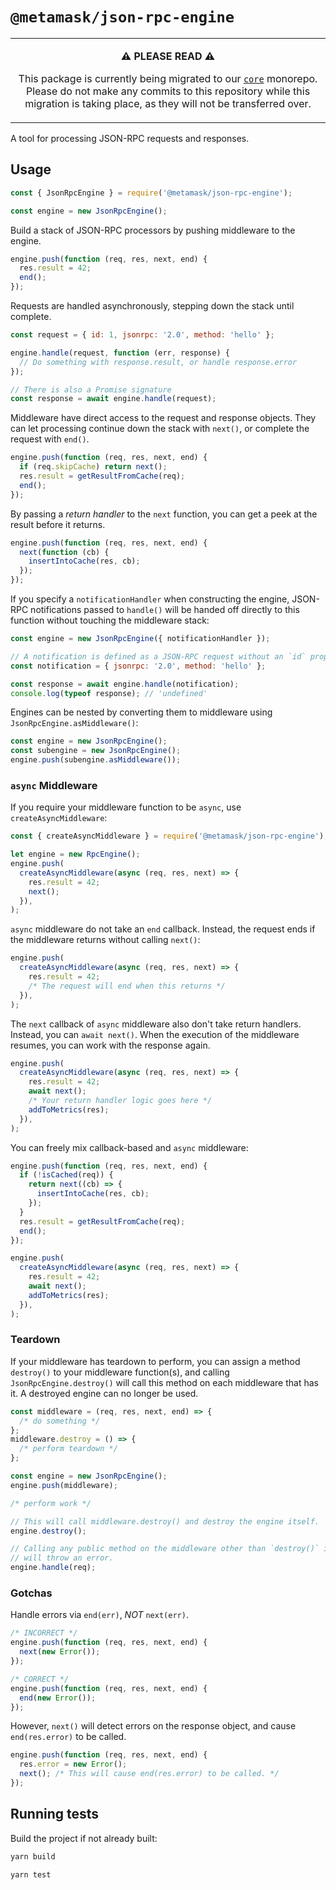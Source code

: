 # `@metamask/json-rpc-engine`

<table><tr><td><p align="center"><b>⚠️ PLEASE READ ⚠️</b></p><p align="center">This package is currently being migrated to our <a href="https://github.com/MetaMask/core"><code>core</code></a> monorepo. Please do not make any commits to this repository while this migration is taking place, as they will not be transferred over.</p></td></tr></table>

A tool for processing JSON-RPC requests and responses.

## Usage

```js
const { JsonRpcEngine } = require('@metamask/json-rpc-engine');

const engine = new JsonRpcEngine();
```

Build a stack of JSON-RPC processors by pushing middleware to the engine.

```js
engine.push(function (req, res, next, end) {
  res.result = 42;
  end();
});
```

Requests are handled asynchronously, stepping down the stack until complete.

```js
const request = { id: 1, jsonrpc: '2.0', method: 'hello' };

engine.handle(request, function (err, response) {
  // Do something with response.result, or handle response.error
});

// There is also a Promise signature
const response = await engine.handle(request);
```

Middleware have direct access to the request and response objects.
They can let processing continue down the stack with `next()`, or complete the request with `end()`.

```js
engine.push(function (req, res, next, end) {
  if (req.skipCache) return next();
  res.result = getResultFromCache(req);
  end();
});
```

By passing a _return handler_ to the `next` function, you can get a peek at the result before it returns.

```js
engine.push(function (req, res, next, end) {
  next(function (cb) {
    insertIntoCache(res, cb);
  });
});
```

If you specify a `notificationHandler` when constructing the engine, JSON-RPC notifications passed to `handle()` will be handed off directly to this function without touching the middleware stack:

```js
const engine = new JsonRpcEngine({ notificationHandler });

// A notification is defined as a JSON-RPC request without an `id` property.
const notification = { jsonrpc: '2.0', method: 'hello' };

const response = await engine.handle(notification);
console.log(typeof response); // 'undefined'
```

Engines can be nested by converting them to middleware using `JsonRpcEngine.asMiddleware()`:

```js
const engine = new JsonRpcEngine();
const subengine = new JsonRpcEngine();
engine.push(subengine.asMiddleware());
```

### `async` Middleware

If you require your middleware function to be `async`, use `createAsyncMiddleware`:

```js
const { createAsyncMiddleware } = require('@metamask/json-rpc-engine');

let engine = new RpcEngine();
engine.push(
  createAsyncMiddleware(async (req, res, next) => {
    res.result = 42;
    next();
  }),
);
```

`async` middleware do not take an `end` callback.
Instead, the request ends if the middleware returns without calling `next()`:

```js
engine.push(
  createAsyncMiddleware(async (req, res, next) => {
    res.result = 42;
    /* The request will end when this returns */
  }),
);
```

The `next` callback of `async` middleware also don't take return handlers.
Instead, you can `await next()`.
When the execution of the middleware resumes, you can work with the response again.

```js
engine.push(
  createAsyncMiddleware(async (req, res, next) => {
    res.result = 42;
    await next();
    /* Your return handler logic goes here */
    addToMetrics(res);
  }),
);
```

You can freely mix callback-based and `async` middleware:

```js
engine.push(function (req, res, next, end) {
  if (!isCached(req)) {
    return next((cb) => {
      insertIntoCache(res, cb);
    });
  }
  res.result = getResultFromCache(req);
  end();
});

engine.push(
  createAsyncMiddleware(async (req, res, next) => {
    res.result = 42;
    await next();
    addToMetrics(res);
  }),
);
```

### Teardown

If your middleware has teardown to perform, you can assign a method `destroy()` to your middleware function(s),
and calling `JsonRpcEngine.destroy()` will call this method on each middleware that has it.
A destroyed engine can no longer be used.

```js
const middleware = (req, res, next, end) => {
  /* do something */
};
middleware.destroy = () => {
  /* perform teardown */
};

const engine = new JsonRpcEngine();
engine.push(middleware);

/* perform work */

// This will call middleware.destroy() and destroy the engine itself.
engine.destroy();

// Calling any public method on the middleware other than `destroy()` itself
// will throw an error.
engine.handle(req);
```

### Gotchas

Handle errors via `end(err)`, _NOT_ `next(err)`.

```js
/* INCORRECT */
engine.push(function (req, res, next, end) {
  next(new Error());
});

/* CORRECT */
engine.push(function (req, res, next, end) {
  end(new Error());
});
```

However, `next()` will detect errors on the response object, and cause
`end(res.error)` to be called.

```js
engine.push(function (req, res, next, end) {
  res.error = new Error();
  next(); /* This will cause end(res.error) to be called. */
});
```

## Running tests

Build the project if not already built:

```bash
yarn build
```

```bash
yarn test
```

